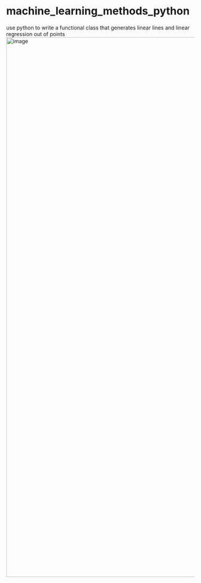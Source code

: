 # machine_learning_methods_python
use python to write a functional class that generates linear lines and linear regression out of points
<img width="1440" alt="image" src="https://user-images.githubusercontent.com/91571142/188946192-3a731376-5575-4b21-8478-2f0a15dbe0bd.png">

